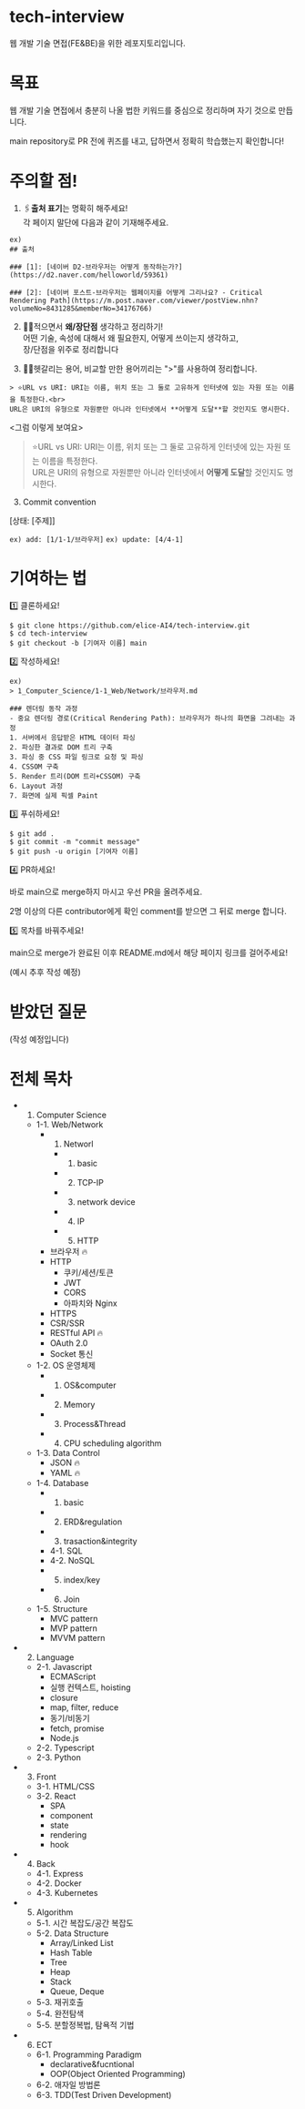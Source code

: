 # tech-interview

웹 개발 기술 면접(FE&amp;BE)을 위한 레포지토리입니다.

# 목표

웹 개발 기술 면접에서 충분히 나올 법한 키워드를 중심으로 정리하며 자기 것으로 만듭니다.

main repository로 PR 전에 퀴즈를 내고, 답하면서 정확히 학습했는지 확인합니다!

# 주의할 점!

1. 🖇**출처 표기**는 명확히 해주세요! <br> 각 페이지 말단에 다음과 같이 기재해주세요.

```
ex)
## 출처

### [1]: [네이버 D2-브라우저는 어떻게 동작하는가?](https://d2.naver.com/helloworld/59361)

### [2]: [네이버 포스트-브라우저는 웹페이지를 어떻게 그리나요? - Critical Rendering Path](https://m.post.naver.com/viewer/postView.nhn?volumeNo=8431285&memberNo=34176766)
```

2. 👩‍💻적으면서 **왜/장단점** 생각하고 정리하기! <br> 어떤 기술, 속성에 대해서 왜 필요한지, 어떻게 쓰이는지 생각하고, <br> 장/단점을 위주로 정리합니다

3. 😵‍💫헷갈리는 용어, 비교할 만한 용어끼리는 ">"를 사용하여 정리합니다.

```
> ⭐️URL vs URI: URI는 이름, 위치 또는 그 둘로 고유하게 인터넷에 있는 자원 또는 이름을 특정한다.<br>
URL은 URI의 유형으로 자원뿐만 아니라 인터넷에서 **어떻게 도달**할 것인지도 명시한다.
```

<그럼 이렇게 보여요>

> ⭐️URL vs URI: URI는 이름, 위치 또는 그 둘로 고유하게 인터넷에 있는 자원 또는 이름을 특정한다.<br> URL은 URI의 유형으로 자원뿐만 아니라 인터넷에서 **어떻게 도달**할 것인지도 명시한다.

3. Commit convention

[상태: [주제]]

`ex) add: [1/1-1/브라우저]`
`ex) update: [4/4-1]`

# 기여하는 법

1️⃣ 클론하세요!

```
$ git clone https://github.com/elice-AI4/tech-interview.git
$ cd tech-interview
$ git checkout -b [기여자 이름] main
```

2️⃣ 작성하세요!

```
ex)
> 1_Computer_Science/1-1_Web/Network/브라우저.md

### 렌더링 동작 과정
- 중요 렌더링 경로(Critical Rendering Path): 브라우저가 하나의 화면을 그려내는 과정
1. 서버에서 응답받은 HTML 데이터 파싱
2. 파싱한 결과로 DOM 트리 구축
3. 파싱 중 CSS 파일 링크로 요청 및 파싱
4. CSSOM 구축
5. Render 트리(DOM 트리+CSSOM) 구축
6. Layout 과정
7. 화면에 실제 픽셀 Paint

```

3️⃣ 푸쉬하세요!

```
$ git add .
$ git commit -m "commit message"
$ git push -u origin [기여자 이름]
```

4️⃣ PR하세요!

바로 main으로 merge하지 마시고 우선 PR을 올려주세요.

2명 이상의 다른 contributor에게 확인 comment를 받으면 그 뒤로 merge 합니다.

5️⃣ 목차를 바꿔주세요!

main으로 merge가 완료된 이후 README.md에서 해당 페이지 링크를 걸어주세요!

(예시 추후 작성 예정)

# 받았던 질문

(작성 예정입니다)

# 전체 목차

- 1. Computer Science
  - 1-1. Web/Network
    - 1. Networl
      - 1. basic
      - 2. TCP-IP
      - 3. network device
      - 4. IP
      - 5. HTTP
    - 브라우저 🔥
    - HTTP
      - 쿠키/세션/토큰
      - JWT
      - CORS
      - 아파치와 Nginx
    - HTTPS
    - CSR/SSR
    - RESTful API 🔥
    - OAuth 2.0
    - Socket 통신
  - 1-2. OS 운영체제
    - 1. OS&computer
    - 2. Memory
    - 3. Process&Thread
    - 4. CPU scheduling algorithm
  - 1-3. Data Control
    - JSON 🔥
    - YAML 🔥
  - 1-4. Database
    - 1. basic
    - 2. ERD&regulation
    - 3. trasaction&integrity
    - 4-1. SQL
    - 4-2. NoSQL
    - 5. index/key
    - 6. Join
  - 1-5. Structure
    - MVC pattern
    - MVP pattern
    - MVVM pattern
- 2. Language
  - 2-1. Javascript
    - ECMAScript
    - 실행 컨텍스트, hoisting
    - closure
    - map, filter, reduce
    - 동기/비동기
    - fetch, promise
    - Node.js
  - 2-2. Typescript
  - 2-3. Python
- 3. Front
  - 3-1. HTML/CSS
  - 3-2. React
    - SPA
    - component
    - state
    - rendering
    - hook
- 4. Back

  - 4-1. Express
  - 4-2. Docker
  - 4-3. Kubernetes

- 5. Algorithm
  - 5-1. 시간 복잡도/공간 복잡도
  - 5-2. Data Structure
    - Array/Linked List
    - Hash Table
    - Tree
    - Heap
    - Stack
    - Queue, Deque
  - 5-3. 재귀호출
  - 5-4. 완전탐색
  - 5-5. 분할정복법, 탐욕적 기법
- 6. ECT
  - 6-1. Programming Paradigm
    - declarative&fucntional
    - OOP(Object Oriented Programming)
  - 6-2. 애자일 방법론
  - 6-3. TDD(Test Driven Development)
